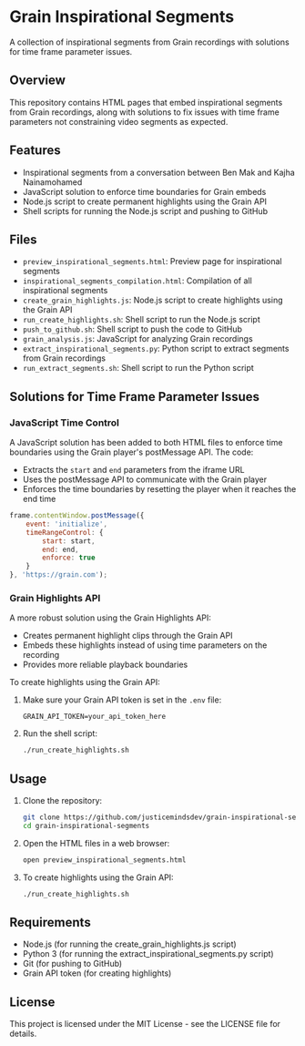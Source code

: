 # Grain Inspirational Segments

A collection of inspirational segments from Grain recordings with solutions for time frame parameter issues.

## Overview

This repository contains HTML pages that embed inspirational segments from Grain recordings, along with solutions to fix issues with time frame parameters not constraining video segments as expected.

## Features

- Inspirational segments from a conversation between Ben Mak and Kajha Nainamohamed
- JavaScript solution to enforce time boundaries for Grain embeds
- Node.js script to create permanent highlights using the Grain API
- Shell scripts for running the Node.js script and pushing to GitHub

## Files

- `preview_inspirational_segments.html`: Preview page for inspirational segments
- `inspirational_segments_compilation.html`: Compilation of all inspirational segments
- `create_grain_highlights.js`: Node.js script to create highlights using the Grain API
- `run_create_highlights.sh`: Shell script to run the Node.js script
- `push_to_github.sh`: Shell script to push the code to GitHub
- `grain_analysis.js`: JavaScript for analyzing Grain recordings
- `extract_inspirational_segments.py`: Python script to extract segments from Grain recordings
- `run_extract_segments.sh`: Shell script to run the Python script

## Solutions for Time Frame Parameter Issues

### JavaScript Time Control

A JavaScript solution has been added to both HTML files to enforce time boundaries using the Grain player's postMessage API. The code:

- Extracts the `start` and `end` parameters from the iframe URL
- Uses the postMessage API to communicate with the Grain player
- Enforces the time boundaries by resetting the player when it reaches the end time

```javascript
frame.contentWindow.postMessage({
    event: 'initialize',
    timeRangeControl: {
        start: start,
        end: end,
        enforce: true
    }
}, 'https://grain.com');
```

### Grain Highlights API

A more robust solution using the Grain Highlights API:

- Creates permanent highlight clips through the Grain API
- Embeds these highlights instead of using time parameters on the recording
- Provides more reliable playback boundaries

To create highlights using the Grain API:

1. Make sure your Grain API token is set in the `.env` file:
   ```
   GRAIN_API_TOKEN=your_api_token_here
   ```

2. Run the shell script:
   ```bash
   ./run_create_highlights.sh
   ```

## Usage

1. Clone the repository:
   ```bash
   git clone https://github.com/justicemindsdev/grain-inspirational-segments.git
   cd grain-inspirational-segments
   ```

2. Open the HTML files in a web browser:
   ```bash
   open preview_inspirational_segments.html
   ```

3. To create highlights using the Grain API:
   ```bash
   ./run_create_highlights.sh
   ```

## Requirements

- Node.js (for running the create_grain_highlights.js script)
- Python 3 (for running the extract_inspirational_segments.py script)
- Git (for pushing to GitHub)
- Grain API token (for creating highlights)

## License

This project is licensed under the MIT License - see the LICENSE file for details.

